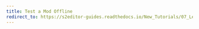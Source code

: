 ```yaml
---
title: Test a Mod Offline
redirect_to: https://s2editor-guides.readthedocs.io/New_Tutorials/07_Lessons/082_Test_a_Mod_Offline
---
```

